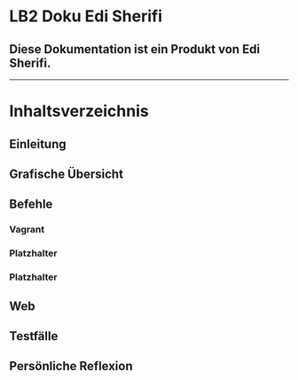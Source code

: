 # LB2 Doku Edi Sherifi 
## Diese Dokumentation ist ein Produkt von Edi Sherifi. 
----------------------------------------------------------------------------
# **Inhaltsverzeichnis**
## Einleitung
## Grafische Übersicht
## Befehle
### Vagrant
### Platzhalter
### Platzhalter
## Web
## Testfälle
## Persönliche Reflexion


